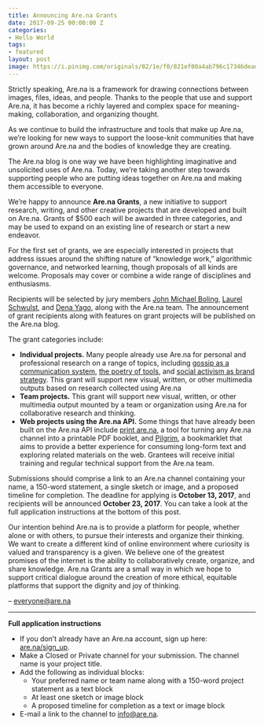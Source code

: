 ```yaml
---
title: Announcing Are.na Grants
date: 2017-09-25 00:00:00 Z
categories:
- Hello World
tags:
- featured
layout: post
image: https://i.pinimg.com/originals/82/1e/f0/821ef00a4ab796c17346deadaf0da36f.jpg
---
```


Strictly speaking, Are.na is a framework for drawing connections between images, files, ideas, and people. Thanks to the people that use and support Are.na, it has become a richly layered and complex space for meaning-making, collaboration, and organizing thought. 

As we continue to build the infrastructure and tools that make up Are.na, we’re looking for new ways to support the loose-knit communities that have grown around Are.na and the bodies of knowledge they are creating.

The Are.na blog is one way we have been highlighting imaginative and unsolicited uses of Are.na. Today, we’re taking another step towards supporting people who are putting ideas together on Are.na and making them accessible to everyone.

We’re happy to announce **Are.na Grants**, a new initiative to support research, writing, and other creative projects that are developed and built on Are.na. Grants of $500 each will be awarded in three categories, and may be used to expand on an existing line of research or start a new endeavor.

For the first set of grants, we are especially interested in projects that address issues around the shifting nature of “knowledge work,” algorithmic governance, and networked learning, though proposals of all kinds are welcome. Proposals may cover or combine a wide range of disciplines and enthusiasms.

Recipients will be selected by jury members [John Michael Boling](https://www.are.na/john-michael-boling/channels), [Laurel Schwulst](https://www.are.na/laurel-schwulst/channels), and [Dena Yago](https://www.are.na/dena-yago/channels), along with the Are.na team. The announcement of grant recipients along with features on grant projects will be published on the Are.na blog.

The grant categories include:

  - **Individual projects.** Many people already use Are.na for personal and professional research on a range of topics, including [gossip as a communication system](https://www.are.na/blog/case%20study/2017/07/11/sarah-hamerman.html), [the poetry of tools](https://www.are.na/blog/case%20study/2017/08/10/the-poetry-of-tools.html), and [social activism as brand strategy](https://www.are.na/blog/case%20study/2017/06/13/allyn-hughes.html). This grant will support new visual, written, or other multimedia outputs based on research collected using Are.na 
  - **Team projects.** This grant will support new visual, written, or other multimedia output mounted by a team or organization using Are.na for collaborative research and thinking.
  - **Web projects using the Are.na API.** Some things that have already been built on the Are.na API include [print are.na](https://printarena.now.sh/?ch=arena-influences), a tool for turning any Are.na channel into a printable PDF booklet, and [Pilgrim](http://pilgrim.are.na), a bookmarklet that aims to provide a better experience for consuming long-form text and exploring related materials on the web. Grantees will receive initial training and regular technical support from the Are.na team.

Submissions should comprise a link to an Are.na channel containing your name, a 150-word statement, a single sketch or image, and a proposed timeline for completion. The deadline for applying is **October 13, 2017**, and recipients will be announced **October 23, 2017**. You can take a look at the full application instructions at the bottom of this post.

Our intention behind Are.na is to provide a platform for people, whether alone or with others, to pursue their interests and organize their thinking. We want to create a different kind of online environment where curiosity is valued and transparency is a given. We believe one of the greatest promises of the internet is the ability to collaboratively create, organize, and share knowledge. Are.na Grants are a small way in which we hope to support critical dialogue around the creation of more ethical, equitable platforms that support the dignity and joy of thinking.

– [everyone@are.na](https://www.are.na/about)

---

**Full application instructions**

  - If you don’t already have an Are.na account, sign up here: [are.na/sign_up](https://www.are.na/sign_up).
  - Make a Closed or Private channel for your submission. The channel name is your project title.
  - Add the following as individual blocks:
    - Your preferred name or team name along with a 150-word project statement as a text block
    - At least one sketch or image block
    - A proposed timeline for completion as a text or image block
  - E-mail a link to the channel to [info@are.na](mailto:info@are.na). 
